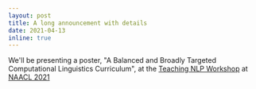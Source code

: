 ```yaml
---
layout: post
title: A long announcement with details
date: 2021-04-13
inline: true
---
```


We'll be presenting a poster, "A Balanced and Broadly Targeted Computational Linguistics Curriculum", at the [Teaching NLP Workshop](https://sites.google.com/view/teaching-nlp-workshop/call-for-papers) at [NAACL 2021](https://2021.naacl.org/)